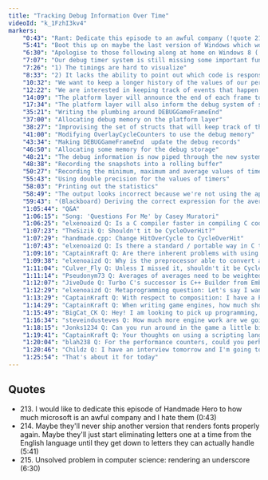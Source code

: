 ```yaml
---
title: "Tracking Debug Information Over Time"
videoId: "k_1FzhI3kv4"
markers:
    "0:43": "Rant: Dedicate this episode to an awful company (!quote 213)"
    "5:41": "Boot this up on maybe the last version of Windows which works in terms of rendering fonts (!quote 214)"
    "6:30": "Apologise to those following along at home on Windows 8 (!quote 215)"
    "7:07": "Our debug timer system is still missing some important functionality:"
    "7:26": "1) The timings are hard to visualize"
    "8:33": "2) It lacks the ability to point out which code is responsible for missed frames or other performance issues"
    "10:32": "We want to keep a longer history of the values of our performance counters"
    "12:22": "We are interested in keeping track of events that happen in the platform-specific layer, so some part of the debug system will have to live there"
    "14:09": "The platform layer will announce the end of each frame to the debug system"
    "17:34": "The platform layer will also inform the debug system of several other events"
    "35:21": "Writing the plumbing around DEBUGGameFrameEnd"
    "37:00": "Allocating debug memory on the platform layer"
    "38:27": "Improvising the set of structs that will keep track of the values of our counters"
    "41:00": "Modifying OverlayCycleCounters to use the debug memory"
    "43:34": "Making DEBUGGameFrameEnd  update the debug records"
    "46:50": "Allocating some memory for the debug storage"
    "48:21": "The debug information is now piped through the new system"
    "48:38": "Recording the snapshots into a rolling buffer"
    "50:27": "Recording the minimum, maximum and average values of timers"
    "55:43": "Using double precision for the values of timers"
    "58:03": "Printing out the statistics"
    "58:49": "The output looks incorrect because we're not using the appropriate type specifier for the timers in _snprintf_s"
    "59:43": "(Blackboard) Deriving the correct expression for the average cycles/hit. (Although it should be hits/cycle; see Q at 1:07:29)"
    "1:05:44": "Q&A"
    "1:06:15": "Song: 'Questions For Me' by Casey Muratori"
    "1:06:25": "elxenoaizd Q: Is a C compiler faster in compiling C code than a C++ compiler compiling C-like C++?"
    "1:07:23": "TheSizik Q: Shouldn't it be CycleOverHit?"
    "1:07:29": "handmade.cpp: Change HitOverCycle to CycleOverHit"
    "1:07:43": "elxenoaizd Q: Is there a standard / portable way in C to get a FILE* to a block / region in memory? In Linux there's fmemopen but I can't seem to find an equivalent in Windows. Internet seems to suggest MapViewOfFile but I don't think that is it, I don't want a memory mapped file, just FILE* to a memory region. Does such a thing exist or am I looking at this the wrong way?"
    "1:09:16": "CaptainKraft Q: Are there inherent problems with using composition for writing game engines like there are problems with OOP?"
    "1:09:38": "elxenoaizd Q: Why is the preprocessor able to convert a parameter to a string via the # symbol, but not the other way around, i.e. string stripping, taking the inner value of the string and pasting it? My guess is that it's because this would not make it possible for the macro to be determined at compile time since we can pass it arbitrary strings?"
    "1:11:04": "Culver_Fly Q: Unless I missed it, shouldn't it be CycleOverHit rather than HitOverCycle?"
    "1:11:14": "Pseudonym73 Q: Averages of averages need to be weighted by the population size. This is a common mistake that you even see in scientific papers that try to combine the results of other scientific papers"
    "1:12:07": "JiveDude Q: Turbo C's successor is C++ Builder from Embarcadero"
    "1:12:29": "elxenoaizd Q: Metaprogramming question: Let's say I want to have a generic dynamic list (resizable array) in my game library. Void-pointers and macros are two ways of approaching this; another is generating the code for the unique list types I want. Is this what you mean when you say \"I write C programs that spit out C programs\"? If so, can we do this generation at compile-time (like we can do in jai) or are we forced to write and run an executable that does the generation for us?"
    "1:13:29": "CaptainKraft Q: With respect to composition: I have a Player struct that has various other structs to represent what the player is composed of. One could be the Object struct which is added to any entity in the game that I want to behave like an object. Then I create functions that run on objects such as objectMove(Object *obj) so that anything that I want to move in the game would simply have an Object struct within it"
    "1:14:29": "CaptainKraft Q: When writing game engines, how much should a programmer know about how the compiler works, and what is a good way to learn what is going on under the hood?"
    "1:15:49": "BigCat_CK Q: Hey! I am looking to pick up programming, I have some basic knowledge but really would like to know where to get started and any suggested languages you might think are a good place to start"
    "1:16:34": "steveindusteves Q: How much more engine work are we going to do before diving into gameplay stuff?"
    "1:18:15": "Jonks1234 Q: Can you run around in the game a little bit? The last time I watched was a month or two ago and I'd love to see how it's progressed"
    "1:19:41": "CaptainKraft Q: Your thoughts on using a scripting language with the game engine?"
    "1:20:04": "blah238 Q: For the performance counters, could you perhaps color-code them according to how far outside of an ideal or expected range they are? Similarly is there a way to (roughly) estimate the ideal cycle count of a function?"
    "1:20:46": "Childz Q: I have an interview tomorrow and I'm going to have to whiteboard. How to not be nervous?"
    "1:25:54": "That's about it for today"
---
```


## Quotes

* 213\. I would like to dedicate this episode of Handmade Hero to how much microsoft is an awful company and I hate them (0:43)
* 214\. Maybe they'll never ship another version that renders fonts properly again. Maybe they'll just start eliminating letters one at a time from the English language until they get down to letters they can actually handle (5:41)
* 215\. Unsolved problem in computer science: rendering an underscore (6:30)
